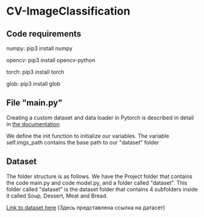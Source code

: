# CV-ImageClassification

## Code requirements
numpy: pip3 install numpy

opencv: pip3 install opencv-python

torch: pip3 install torch

glob: pip3 install glob

## File "main.py"
Creating a custom dataset and data loader in Pytorch is described in detail in [the documentation](https://pytorch.org/tutorials/beginner/basics/data_tutorial.html)

We define the init function to initialize our variables. The variable self.imgs_path contains the base path to our "dataset" folder

## Dataset
The folder structure is as follows. We have the Project folder that contains the code main.py and code model.py, and a folder called "dataset". This folder called "dataset" is the dataset folder that contains 4 subfolders inside it called Soup, Dessert, Meat and Bread.

[Link to dataset here](https://drive.google.com/drive/folders/1fkSZmSQo_W6Jz3Jb5R0bWwQKKH1Pn2x0?usp=sharing) (Здесь представлена ссылка на датасет)
